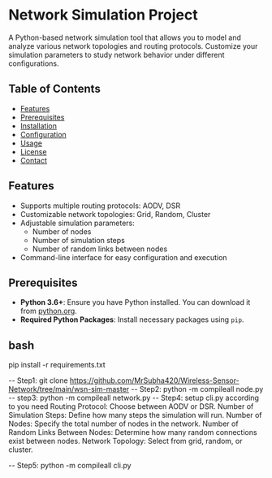 # Network Simulation Project

A Python-based network simulation tool that allows you to model and analyze various network topologies and routing protocols. Customize your simulation parameters to study network behavior under different configurations.

## Table of Contents

- [Features](#features)
- [Prerequisites](#prerequisites)
- [Installation](#installation)
- [Configuration](#configuration)
- [Usage](#usage)
- [License](#license)
- [Contact](#contact)

## Features

- Supports multiple routing protocols: AODV, DSR
- Customizable network topologies: Grid, Random, Cluster
- Adjustable simulation parameters:
  - Number of nodes
  - Number of simulation steps
  - Number of random links between nodes
- Command-line interface for easy configuration and execution

## Prerequisites

- **Python 3.6+**: Ensure you have Python installed. You can download it from [python.org](https://www.python.org/downloads/).
- **Required Python Packages**: Install necessary packages using `pip`.

## bash
pip install -r requirements.txt

-- Step1: git clone https://github.com/MrSubha420/Wireless-Sensor-Network/tree/main/wsn-sim-master
-- Step2: python -m compileall node.py
-- step3: python -m compileall network.py
-- Step4: setup cli.py according to you need
Routing Protocol: Choose between AODV or DSR.
Number of Simulation Steps: Define how many steps the simulation will run.
Number of Nodes: Specify the total number of nodes in the network.
Number of Random Links Between Nodes: Determine how many random connections exist between nodes.
Network Topology: Select from grid, random, or cluster.

-- Step5: python -m compileall cli.py